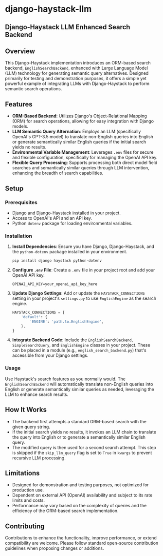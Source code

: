 # django-haystack-llm

## Django-Haystack LLM Enhanced Search Backend

## Overview

This Django-Haystack implementation introduces an ORM-based search backend, `EnglishSearchBackend`, enhanced with Large Language Model (LLM) technology for generating semantic query alternatives. Designed primarily for testing and demonstration purposes, it offers a simple yet powerful example of integrating LLMs with Django-Haystack to perform semantic search operations.

## Features

- **ORM-Based Backend**: Utilizes Django's Object-Relational Mapping (ORM) for search operations, allowing for easy integration with Django models.
- **LLM Semantic Query Alternation**: Employs an LLM (specifically OpenAI's GPT-3.5 model) to translate non-English queries into English or generate semantically similar English queries if the initial search yields no results.
- **Environmental Variable Management**: Leverages `.env` files for secure and flexible configuration, specifically for managing the OpenAI API key.
- **Flexible Query Processing**: Supports processing both direct model field searches and semantically similar queries through LLM intervention, enhancing the breadth of search capabilities.

## Setup

### Prerequisites

- Django and Django-Haystack installed in your project.
- Access to OpenAI's API and an API key.
- Python `dotenv` package for loading environmental variables.

### Installation

1. **Install Dependencies**: Ensure you have Django, Django-Haystack, and the `python-dotenv` package installed in your environment.
   ```bash
   pip install django haystack python-dotenv
   ```

2. **Configure `.env` File**: Create a `.env` file in your project root and add your OpenAI API key.
   ```
   OPENAI_API_KEY=your_openai_api_key_here
   ```

3. **Update Django Settings**: Add or update the `HAYSTACK_CONNECTIONS` setting in your project's `settings.py` to use `EnglishEngine` as the search engine.
   ```python
   HAYSTACK_CONNECTIONS = {
       'default': {
           'ENGINE': 'path.to.EnglishEngine',
       },
   }
   ```

4. **Integrate Backend Code**: Include the `EnglishSearchBackend`, `SimpleSearchQuery`, and `EnglishEngine` classes in your project. These can be placed in a module (e.g., `english_search_backend.py`) that's accessible from your Django settings.

### Usage

Use Haystack's search features as you normally would. The `EnglishSearchBackend` will automatically translate non-English queries into English or generate semantically similar queries as needed, leveraging the LLM to enhance search results.

## How It Works

- The backend first attempts a standard ORM-based search with the given query string.
- If the initial search yields no results, it invokes an LLM chain to translate the query into English or to generate a semantically similar English query.
- The modified query is then used for a second search attempt. This step is skipped if the `skip_llm_query` flag is set to `True` in `kwargs` to prevent recursive LLM processing.

## Limitations

- Designed for demonstration and testing purposes, not optimized for production use.
- Dependent on external API (OpenAI) availability and subject to its rate limits and costs.
- Performance may vary based on the complexity of queries and the efficiency of the ORM-based search implementation.

## Contributing

Contributions to enhance the functionality, improve performance, or extend compatibility are welcome. Please follow standard open-source contribution guidelines when proposing changes or additions.
